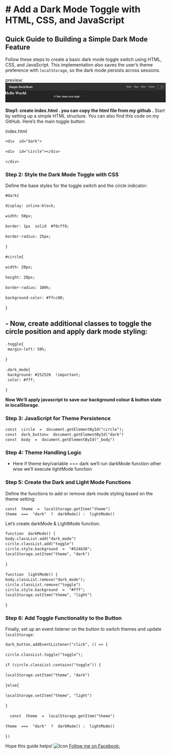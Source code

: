 ﻿

# **# **Add a Dark Mode Toggle with HTML, CSS, and JavaScript****
## Quick Guide to Building a Simple Dark Mode Feature
 Follow these steps to create a basic dark mode toggle switch using HTML, CSS, and JavaScript. This implementation also saves the user’s theme preference with  `localStorage`, so the dark mode persists across sessions.

 preview: 
 <img src="./preview.png" alt="Icon">

**Step1: create index.html . you can copy the html file from my github .**
Start by setting up a simple HTML structure. You can also find this code on my  GitHub. Here’s the main toggle button:

index.html

    <div  id="dark">
    
    <div  id="circle"></div>
    
    </div>

  

### Step 2: Style the Dark Mode Toggle with CSS
Define the base styles for the toggle switch and the circle indicator:

    #dark{
    
    display: inline-block;
    
    width: 50px;
    
    border: 1px  solid  #f0cff0;
    
    border-radius: 25px;
    
    }

    #circle{
    
    width: 20px;
    
    height: 20px;
    
    border-radius: 100%;
    
    background-color: #ffcc00;
    
    }

## - Now, create additional classes to toggle the circle position and apply dark mode styling:


   
    .toggle{
     margin-left: 50%;
    
    }
    
    .dark_mode{
     background: #252526  !important;
     color: #fff;
    
    }

**Now We’ll apply javascript to save our background colour & button state in localStorage.**

  

### Step 3: JavaScript for Theme Persistence

    const  circle  =  document.getElementById("circle");
    const  dark_button=  document.getElementById("dark")
    const  body  =  document.getElementById("_body")

  

### Step 4: Theme Handling Logic

-   Here if theme key/variable === dark we’ll run darkMode function other wise we’ll execute lightMode function
    

  

### Step 5: Create the Dark and Light Mode Functions

Define the functions to add or remove dark mode styling based on the theme setting:

    const  theme  =  localStorage.getItem("theme")
    theme  ===  "dark"  ?  darkMode() :  lightMode()

  

Let’s create darkMode & LightMode function:

    function  darkMode() {
    body.classList.add("dark_mode")
    circle.classList.add("toggle")
    circle.style.background  =  "#524b38";
    localStorage.setItem("theme", "dark")
    
    }
    
    function  lightMode() {
    body.classList.remove("dark_mode");
    circle.classList.remove("toggle")
    circle.style.background  =  "#fff";
    localStorage.setItem("theme", "light")
    
    }

### Step 6: Add Toggle Functionality to the Button

Finally, set up an event listener on the button to switch themes and update  `localStorage`:

  

    dark_button.addEventListener("click", () => {
    
    circle.classList.toggle("toggle");
    
    if (circle.classList.contains("toggle")) {
    
    localStorage.setItem("theme", "dark")
    
    }else{
    
    localStorage.setItem("theme", "light")
    
    }

	  const  theme  =  localStorage.getItem("theme")
    
    theme  ===  "dark"  ?  darkMode() :  lightMode()
    
    })

  

  

Hope this guide helps!
<img src="https://lh7-rt.googleusercontent.com/docsz/AD_4nXchkgzAFkwwd-pRJYa1EWgr_wu7FqwH1Ifr8vG4Sb0Wit4KGZ2kuetmffF4mM7tpFQ8wCZ0-hfFt7JMUpQH92efjvzz_s4A7LCDMqfqnWG40srBJHiTPF6kKFw5Tl7nWfWB5jkCOw?key=TxBlZrKmLEyGh2LVZDD7Amge" width="24" height="24" alt="Icon"> [Follow me on Facebook:](https://www.facebook.com/mdsajib201/)




